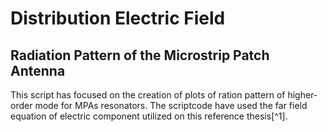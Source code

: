 # Distribution Electric Field

## Radiation Pattern of the Microstrip Patch Antenna

This script has focused on the creation of plots of ration pattern of higher-order mode for MPAs resonators.
The scriptcode have used the far field equation of electric component utilized on this reference thesis[^1].
